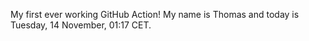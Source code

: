 My first ever working GitHub Action!
My name is Thomas and today is Tuesday, 14 November, 01:17 CET. 
